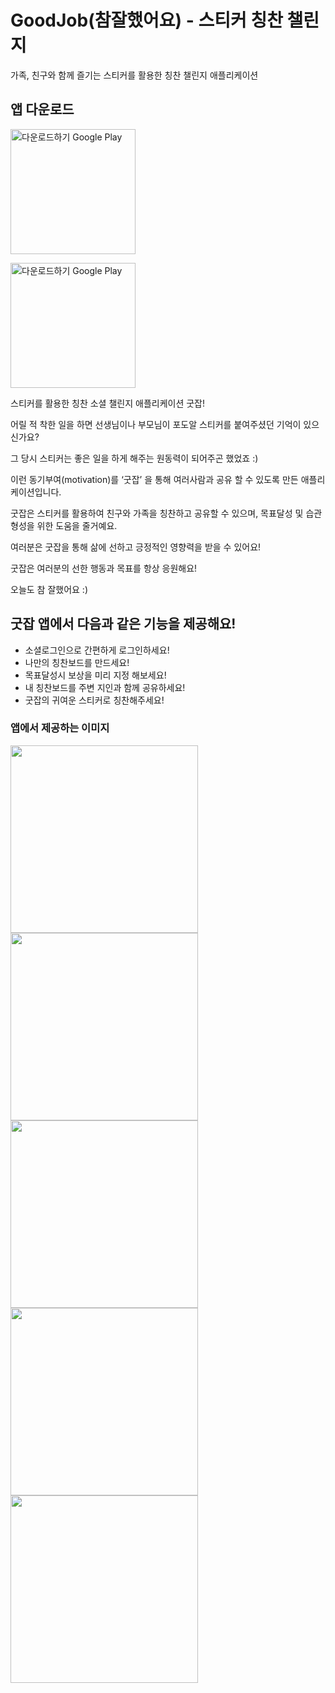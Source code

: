 # GoodJob(참잘했어요) - 스티커 칭찬 챌린지

가족, 친구와 함께 즐기는 스티커를 활용한 칭찬 챌린지 애플리케이션

## 앱 다운로드

<a href='https://play.google.com/store/apps/details?id=io.cocho.goodjob.goodjobapp&pcampaignid=pcampaignidMKT-Other-global-all-co-prtnr-py-PartBadge-Mar2515-1'><img alt='다운로드하기 Google Play' width="200" src='https://play.google.com/intl/en_us/badges/static/images/badges/ko_badge_web_generic.png'/></a>

<a href='https://apps.apple.com/kr/app/goodjob-%EC%B0%B8%EC%9E%98%ED%96%88%EC%96%B4%EC%9A%94-%EC%8A%A4%ED%8B%B0%EC%BB%A4-%EC%B9%AD%EC%B0%AC-%EC%B1%8C%EB%A6%B0%EC%A7%80/id6446052088'><img alt='다운로드하기 Google Play' width="200" src='./images/app_store_download.svg'/></a>

스티커를 활용한 칭찬 소셜 챌린지 애플리케이션 굿잡!

어릴 적 착한 일을 하면 선생님이나 부모님이 포도알 스티커를 붙여주셨던 기억이 있으신가요?

그 당시 스티커는 좋은 일을 하게 해주는 원동력이 되어주곤 했었죠 :)

이런 동기부여(motivation)를 ‘굿잡’ 을 통해 여러사람과 공유 할 수 있도록 만든 애플리케이션입니다.

굿잡은 스티커를 활용하여 친구와 가족을 칭찬하고 공유할 수 있으며, 목표달성 및 습관형성을 위한 도움을 줄거예요.

여러분은 굿잡을 통해 삶에 선하고 긍정적인 영향력을 받을 수 있어요!

굿잡은 여러분의 선한 행동과 목표를 항상 응원해요!

오늘도 참 잘했어요 :)

## 굿잡 앱에서 다음과 같은 기능을 제공해요!

- 소셜로그인으로 간편하게 로그인하세요!
- 나만의 칭찬보드를 만드세요!
- 목표달성시 보상을 미리 지정 해보세요!
- 내 칭찬보드를 주변 지인과 함께 공유하세요!
- 굿잡의 귀여운 스티커로 칭찬해주세요!

### 앱에서 제공하는 이미지

<img src="./images/image 15.png" width="300" />
<img src="./images/image 16.png" width="300" />
<img src="./images/image 17.png" width="300" />
<img src="./images/image 18.png" width="300" />
<img src="./images/image 19.png" width="300" />
